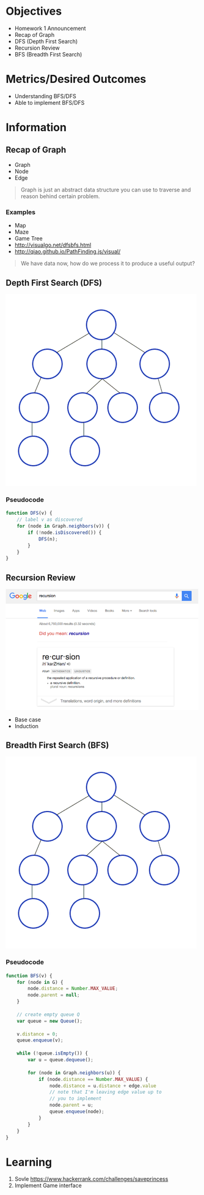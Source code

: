 # Objectives

* Homework 1 Announcement
* Recap of Graph
* DFS (Depth First Search)
* Recursion Review
* BFS (Breadth First Search)

# Metrics/Desired Outcomes

* Understanding BFS/DFS
* Able to implement BFS/DFS

# Information

## Recap of Graph

* Graph
* Node
* Edge

> Graph is just an abstract data structure you can use to traverse and reason behind
certain problem.

### Examples

* Map
* Maze
* Game Tree
* http://visualgo.net/dfsbfs.html
* http://qiao.github.io/PathFinding.js/visual/

> We have data now, how do we process it to produce a useful output?

## Depth First Search (DFS)

![DFS](Depth-First-Search.gif)

### Pseudocode

```javascript
function DFS(v) {
    // label v as discovered
    for (node in Graph.neighbors(v)) {
        if (!node.isDiscovered()) {
            DFS(n);
        }
    }
}
```
## Recursion Review

![Recursion by Google](recursion.png)

* Base case
* Induction

## Breadth First Search (BFS)

![BFS](Breadth-First-Search-Algorithm.gif)

### Pseudocode

```javascript
function BFS(v) {
    for (node in G) {
        node.distance = Number.MAX_VALUE;
        node.parent = null;
    }

    // create empty queue Q      
    var queue = new Queue();

    v.distance = 0;
    queue.enqueue(v);

    while (!queue.isEmpty()) {
        var u = queue.dequeue();
    
        for (node in Graph.neighbors(u)) {
            if (node.distance == Number.MAX_VALUE) {
                node.distance = u.distance + edge.value 
                // note that I'm leaving edge value up to 
                // you to implement
                node.parent = u;
                queue.enqueue(node);
            }
        }
    }
}
```

# Learning

1. Sovle https://www.hackerrank.com/challenges/saveprincess
2. Implement Game interface